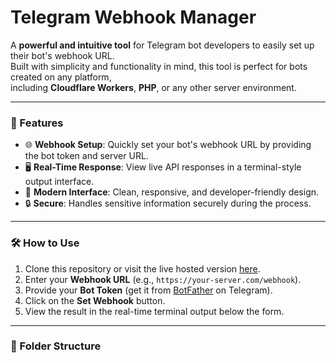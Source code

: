 # Telegram Webhook Manager

A **powerful and intuitive tool** for Telegram bot developers to easily set up their bot's webhook URL.  
Built with simplicity and functionality in mind, this tool is perfect for bots created on any platform,  
including **Cloudflare Workers**, **PHP**, or any other server environment.

---

### 🚀 Features

- 🌐 **Webhook Setup**: Quickly set your bot's webhook URL by providing the bot token and server URL.  
- 🖥 **Real-Time Response**: View live API responses in a terminal-style output interface.  
- 🎨 **Modern Interface**: Clean, responsive, and developer-friendly design.  
- 🔒 **Secure**: Handles sensitive information securely during the process.  

---

### 🛠 How to Use

1. Clone this repository or visit the live hosted version [here](https://set-webhook.pages.dev).  
2. Enter your **Webhook URL** (e.g., `https://your-server.com/webhook`).  
3. Provide your **Bot Token** (get it from [BotFather](https://t.me/botfather) on Telegram).  
4. Click on the **Set Webhook** button.  
5. View the result in the real-time terminal output below the form.

---

### 📂 Folder Structure
